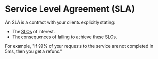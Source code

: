 # Service Level Agreement (SLA)

An SLA is a contract with your clients explicitly stating:
 
- The [SLOs](slo.md) of interest. 
- The consequences of failing to achieve these SLOs.

For example, "If 99% of your requests to the service are not completed in 5ms, then you get a refund."